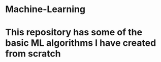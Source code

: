 # Machine-Learning
# This repository has some of the basic ML algorithms I have created from scratch

